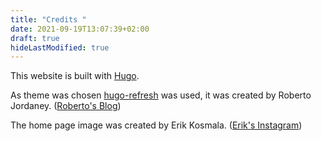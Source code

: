 ```yaml
---
title: "Credits "
date: 2021-09-19T13:07:39+02:00
draft: true
hideLastModified: true
---
```



This website is built with [Hugo](https://gohugo.io/).

As theme was chosen [hugo-refresh](https://github.com/PippoRJ/hugo-refresh) was used, it was created by Roberto Jordaney. ([Roberto's Blog](https://rjordaney.is/))

The home page image was created by Erik Kosmala. ([Erik's Instagram](https://www.instagram.com/ulrich62kuenstler/))